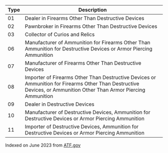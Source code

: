 | Type | Description                                                                                                                                                         |
|------|---------------------------------------------------------------------------------------------------------------------------------------------------------------------|
| 01   | Dealer in Firearms Other Than Destructive Devices                                                                                                                   |
| 02   | Pawnbroker in Firearms Other Than Destructive Devices                                                                                                               |
| 03   | Collector of Curios and Relics                                                                                                                                      |
| 06   | Manufacturer of Ammunition for Firearms Other Than Ammunition for Destructive Devices or Armor Piercing Ammunition                                                  |
| 07   | Manufacturer of Firearms Other Than Destructive Devices                                                                                                             |
| 08   | Importer of Firearms Other Than Destructive Devices or Ammunition for  Firearms Other Than Destructive Devices, or Ammunition Other Than Armor  Piercing Ammunition |
| 09   | Dealer in Destructive Devices                                                                                                                                       |
| 10   | Manufacturer of Destructive Devices, Ammunition for Destructive Devices or Armor Piercing Ammunition                                                                |
| 11   | Importer of Destructive Devices, Ammunition for Destructive Devices or Armor Piercing Ammunition                                                                    |

Indexed on June 2023 from [ATF.gov](https://www.atf.gov/resource-center/fact-sheet/fact-sheet-federal-firearms-and-explosives-licenses-types)

